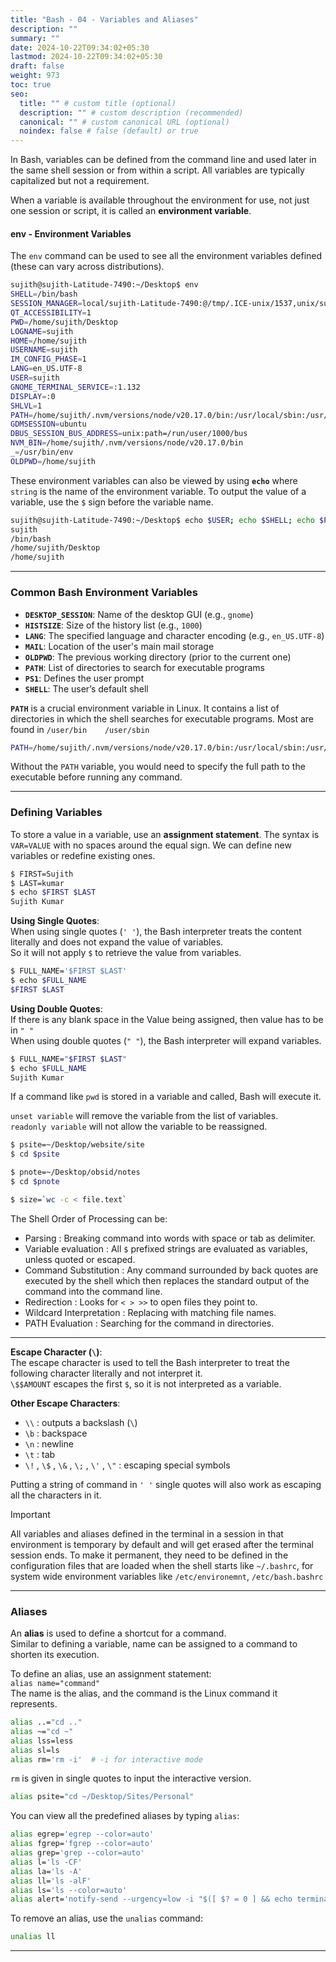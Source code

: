 ```yaml
---
title: "Bash - 04 - Variables and Aliases"
description: ""
summary: ""
date: 2024-10-22T09:34:02+05:30
lastmod: 2024-10-22T09:34:02+05:30
draft: false
weight: 973
toc: true
seo:
  title: "" # custom title (optional)
  description: "" # custom description (recommended)
  canonical: "" # custom canonical URL (optional)
  noindex: false # false (default) or true
---
```




In Bash, variables can be defined from the command line and used later in the same shell session or from within a script. All variables are typically capitalized but not a requirement.

When a variable is available throughout the environment for use, not just one session or script, it is called an **environment variable**.

#### env - Environment Variables

The `env` command can be used to see all the environment variables defined (these can vary across distributions).

```bash {frame="none"}
sujith@sujith-Latitude-7490:~/Desktop$ env
SHELL=/bin/bash
SESSION_MANAGER=local/sujith-Latitude-7490:@/tmp/.ICE-unix/1537,unix/sujith-Latitude-7490:/tmp/.ICE-unix/1537
QT_ACCESSIBILITY=1
PWD=/home/sujith/Desktop
LOGNAME=sujith
HOME=/home/sujith
USERNAME=sujith
IM_CONFIG_PHASE=1
LANG=en_US.UTF-8
USER=sujith
GNOME_TERMINAL_SERVICE=:1.132
DISPLAY=:0
SHLVL=1
PATH=/home/sujith/.nvm/versions/node/v20.17.0/bin:/usr/local/sbin:/usr/local/bin:/usr/sbin:/usr/bin:/sbin:/bin:/usr/games:/usr/local/games:/snap/bin:/snap/bin
GDMSESSION=ubuntu
DBUS_SESSION_BUS_ADDRESS=unix:path=/run/user/1000/bus
NVM_BIN=/home/sujith/.nvm/versions/node/v20.17.0/bin
_=/usr/bin/env
OLDPWD=/home/sujith
```

These environment variables can also be viewed by using **`echo`** where `string` is the name of the environment variable. To output the value of a variable, use the `$` sign before the variable name.

```bash {frame="none"}
sujith@sujith-Latitude-7490:~/Desktop$ echo $USER; echo $SHELL; echo $PWD; echo $OLDPWD;
sujith
/bin/bash
/home/sujith/Desktop
/home/sujith
```

---

### Common Bash Environment Variables

- **`DESKTOP_SESSION`**: Name of the desktop GUI (e.g., `gnome`)
- **`HISTSIZE`**: Size of the history list (e.g., `1000`)
- **`LANG`**: The specified language and character encoding (e.g., `en_US.UTF-8`)
- **`MAIL`**: Location of the user's main mail storage
- **`OLDPWD`**: The previous working directory (prior to the current one)
- **`PATH`**: List of directories to search for executable programs
- **`PS1`**: Defines the user prompt
- **`SHELL`**: The user’s default shell

**`PATH`** is a crucial environment variable in Linux. It contains a list of directories in which the shell searches for executable programs.
Most are found in `/user/bin    /user/sbin`

```bash {frame="none"}
PATH=/home/sujith/.nvm/versions/node/v20.17.0/bin:/usr/local/sbin:/usr/local/bin:/usr/sbin:/usr/bin:/sbin:/bin:/usr/games:/usr/local/games:/snap/bin:/snap/bin
```

Without the `PATH` variable, you would need to specify the full path to the executable before running any command.


---

### **Defining Variables**

To store a value in a variable, use an **assignment statement**. The syntax is `VAR=VALUE` with no spaces around the equal sign. We can define new variables or redefine existing ones.

```bash {frame="none"}
$ FIRST=Sujith
$ LAST=kumar
$ echo $FIRST $LAST
Sujith Kumar
```

**Using Single Quotes**:    
When using single quotes (`' '`), the Bash interpreter treats the content literally and does not expand the value of variables.      
So it will not apply `$` to retrieve the value from variables.

```bash {frame="none"}
$ FULL_NAME='$FIRST $LAST'
$ echo $FULL_NAME
$FIRST $LAST
```

**Using Double Quotes**:     
If there is any blank space in the Value being assigned, then value has to be in `" "`      
When using double quotes (`" "`), the Bash interpreter will expand variables.

```bash {frame="none"}
$ FULL_NAME="$FIRST $LAST"
$ echo $FULL_NAME
Sujith Kumar
```

If a command like `pwd` is stored in a variable and called, Bash will execute it.

`unset variable` will remove the variable from the list of variables.     
`readonly variable` will not allow the variable to be reassigned.    

```bash {frame="none"}
$ psite=~/Desktop/website/site
$ cd $psite

$ pnote=~/Desktop/obsid/notes
$ cd $pnote

$ size=`wc -c < file.text`
```

The Shell Order of Processing can be:    
* Parsing : Breaking command into words with space or tab as delimiter.
* Variable evaluation : All `$` prefixed strings are evaluated as variables, unless quoted or escaped.  
* Command Substitution : Any command surrounded by back quotes are executed by the shell which then replaces the standard output of the command into the command line.     
* Redirection : Looks for `< > >>` to open files they point to.
* Wildcard Interpretation : Replacing with matching file names.
* PATH Evaluation : Searching for the command in directories.


____

**Escape Character (`\`)**:    
The escape character is used to tell the Bash interpreter to treat the following character literally and not interpret it.     
`\$$AMOUNT` escapes the first `$`, so it is not interpreted as a variable.

**Other Escape Characters**:     
- `\\` : outputs a backslash (`\`)
- `\b` : backspace
- `\n` : newline
- `\t` : tab
- `\!` , `\$` , `\&` , `\;` , `\'` , `\"` : escaping special symbols

Putting a string of command in `' '` single quotes will also work as escaping all the characters in it.

> [!Important]
> All variables and aliases defined in the terminal in a session in that environment is temporary by default and will get erased after the terminal session ends.
>To make it permanent, they need to be defined in the configuration files that are loaded when the shell starts like `~/.bashrc`, for system wide environment variables like `/etc/environemnt`, `/etc/bash.bashrc` 

---

### **Aliases**

An **alias** is used to define a shortcut for a command.    
Similar to defining a variable, name can be assigned to a command to shorten its execution.

To define an alias, use an assignment statement:    
`alias name="command"`    
The name is the alias, and the command is the Linux command it represents.

```bash {frame="none"}
alias ..="cd .."
alias ~="cd ~"
alias lss=less
alias sl=ls
alias rm='rm -i'  # -i for interactive mode
```
`rm` is given in single quotes to input the interactive version.

```bash {frame="none"}
alias psite="cd ~/Desktop/Sites/Personal"
```


You can view all the predefined aliases by typing `alias`:
```bash {frame="none"}
alias egrep='egrep --color=auto'
alias fgrep='fgrep --color=auto'
alias grep='grep --color=auto'
alias l='ls -CF'
alias la='ls -A'
alias ll='ls -alF'
alias ls='ls --color=auto'
alias alert='notify-send --urgency=low -i "$([ $? = 0 ] && echo terminal || echo error)" "$(history|tail -n1|sed -e '\''s/^\s*[0-9]\+\s*//;s/[;&|]\s*alert$//'\'')"'
```


To remove an alias, use the `unalias` command:

```bash {frame="none"}
unalias ll
```

---
